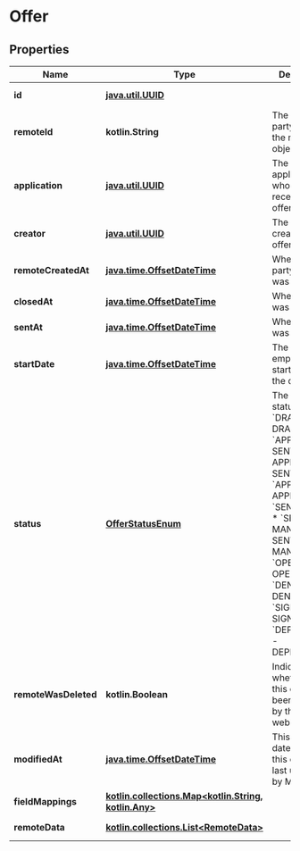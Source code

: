 
# Offer

## Properties
Name | Type | Description | Notes
------------ | ------------- | ------------- | -------------
**id** | [**java.util.UUID**](java.util.UUID.md) |  |  [optional] [readonly]
**remoteId** | **kotlin.String** | The third-party API ID of the matching object. |  [optional]
**application** | [**java.util.UUID**](java.util.UUID.md) | The application who is receiving the offer. |  [optional]
**creator** | [**java.util.UUID**](java.util.UUID.md) | The user who created the offer. |  [optional]
**remoteCreatedAt** | [**java.time.OffsetDateTime**](java.time.OffsetDateTime.md) | When the third party&#39;s offer was created. |  [optional]
**closedAt** | [**java.time.OffsetDateTime**](java.time.OffsetDateTime.md) | When the offer was closed. |  [optional]
**sentAt** | [**java.time.OffsetDateTime**](java.time.OffsetDateTime.md) | When the offer was sent. |  [optional]
**startDate** | [**java.time.OffsetDateTime**](java.time.OffsetDateTime.md) | The employment start date on the offer. |  [optional]
**status** | [**OfferStatusEnum**](OfferStatusEnum.md) | The offer&#39;s status.  * &#x60;DRAFT&#x60; - DRAFT * &#x60;APPROVAL-SENT&#x60; - APPROVAL-SENT * &#x60;APPROVED&#x60; - APPROVED * &#x60;SENT&#x60; - SENT * &#x60;SENT-MANUALLY&#x60; - SENT-MANUALLY * &#x60;OPENED&#x60; - OPENED * &#x60;DENIED&#x60; - DENIED * &#x60;SIGNED&#x60; - SIGNED * &#x60;DEPRECATED&#x60; - DEPRECATED |  [optional]
**remoteWasDeleted** | **kotlin.Boolean** | Indicates whether or not this object has been deleted by third party webhooks. |  [optional] [readonly]
**modifiedAt** | [**java.time.OffsetDateTime**](java.time.OffsetDateTime.md) | This is the datetime that this object was last updated by Merge |  [optional] [readonly]
**fieldMappings** | [**kotlin.collections.Map&lt;kotlin.String, kotlin.Any&gt;**](kotlin.Any.md) |  |  [optional] [readonly]
**remoteData** | [**kotlin.collections.List&lt;RemoteData&gt;**](RemoteData.md) |  |  [optional] [readonly]



